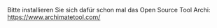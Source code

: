 

Bitte installieren Sie sich dafür schon mal das Open Source Tool Archi:
https://www.archimatetool.com/

